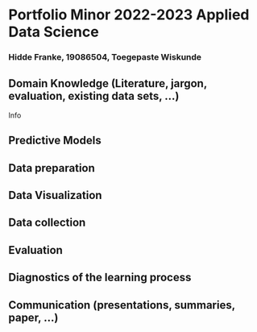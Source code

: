 # Portfolio Minor 2022-2023 Applied Data Science
### Hidde Franke, 19086504, Toegepaste Wiskunde


## Domain Knowledge (Literature, jargon, evaluation, existing data sets, ...)
Info

## Predictive Models


## Data preparation


## Data Visualization


## Data collection


## Evaluation


## Diagnostics of the learning process


## Communication (presentations, summaries, paper, ...)

